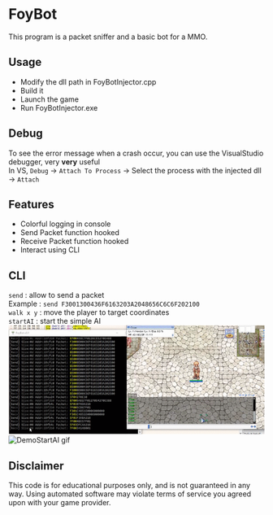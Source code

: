 # FoyBot
This program is a packet sniffer and a basic bot for a MMO.

## Usage
- Modify the dll path in FoyBotInjector.cpp  
- Build it  
- Launch the game  
- Run FoyBotInjector.exe  

## Debug
To see the error message when a crash occur, you can use the VisualStudio debugger, very **very** useful   
In VS, ``Debug`` -> ``Attach To Process`` -> Select the process with the injected dll -> ``Attach``

## Features
- Colorful logging in console
- Send Packet function hooked
- Receive Packet function hooked
- Interact using CLI

## CLI
`send` : allow to send a packet  
Example : `send F3001300436F6163203A2048656C6C6F202100`  
`walk x y` : move the player to target coordinates  
`startAI` : start the simple AI
![DemoSend gif](/assets/demoSend.gif)
![DemoStartAI gif](/assets/demoAI.gif)

## Disclaimer
This code is for educational purposes only, and is not guaranteed in any way. Using automated software may violate terms of service you agreed upon with your game provider.
